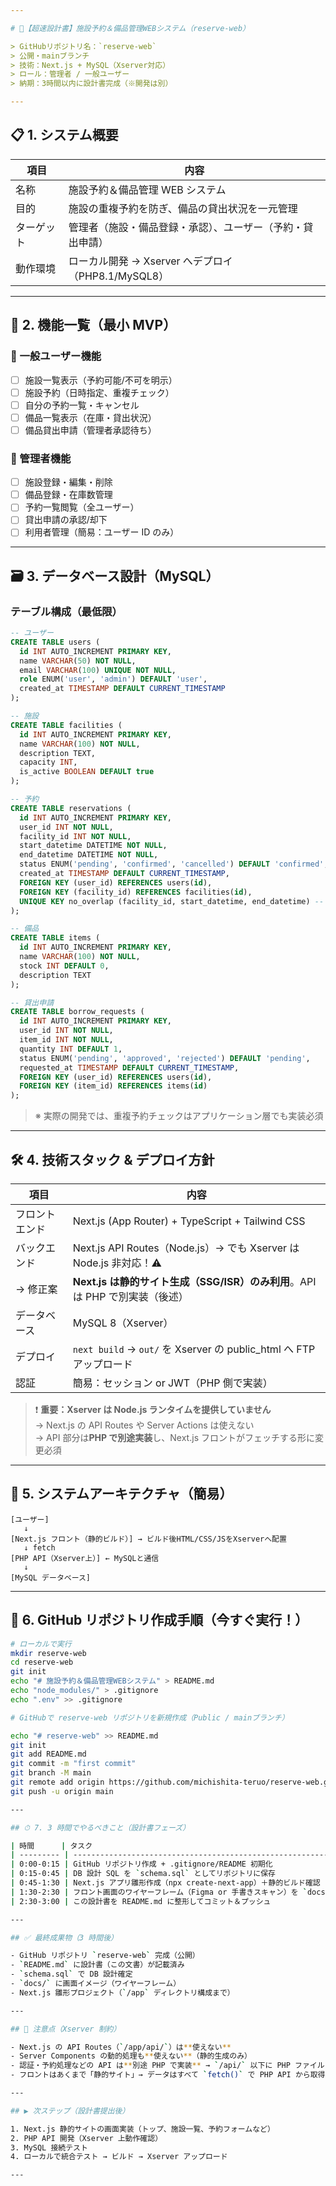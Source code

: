 ```yaml
---

# 🚀【超速設計書】施設予約＆備品管理WEBシステム（reserve-web）

> GitHubリポジトリ名：`reserve-web`  
> 公開・mainブランチ  
> 技術：Next.js + MySQL（Xserver対応）  
> ロール：管理者 / 一般ユーザー  
> 納期：3時間以内に設計書完成（※開発は別）

---
```


## 📋 1. システム概要

| 項目       | 内容                                                       |
| ---------- | ---------------------------------------------------------- |
| 名称       | 施設予約＆備品管理 WEB システム                            |
| 目的       | 施設の重複予約を防ぎ、備品の貸出状況を一元管理             |
| ターゲット | 管理者（施設・備品登録・承認）、ユーザー（予約・貸出申請） |
| 動作環境   | ローカル開発 → Xserver へデプロイ（PHP8.1/MySQL8）         |

---

## 🧩 2. 機能一覧（最小 MVP）

### 🔹 一般ユーザー機能

- [ ] 施設一覧表示（予約可能/不可を明示）
- [ ] 施設予約（日時指定、重複チェック）
- [ ] 自分の予約一覧・キャンセル
- [ ] 備品一覧表示（在庫・貸出状況）
- [ ] 備品貸出申請（管理者承認待ち）

### 🔹 管理者機能

- [ ] 施設登録・編集・削除
- [ ] 備品登録・在庫数管理
- [ ] 予約一覧閲覧（全ユーザー）
- [ ] 貸出申請の承認/却下
- [ ] 利用者管理（簡易：ユーザー ID のみ）

---

## 🗃 3. データベース設計（MySQL）

### テーブル構成（最低限）

```sql
-- ユーザー
CREATE TABLE users (
  id INT AUTO_INCREMENT PRIMARY KEY,
  name VARCHAR(50) NOT NULL,
  email VARCHAR(100) UNIQUE NOT NULL,
  role ENUM('user', 'admin') DEFAULT 'user',
  created_at TIMESTAMP DEFAULT CURRENT_TIMESTAMP
);

-- 施設
CREATE TABLE facilities (
  id INT AUTO_INCREMENT PRIMARY KEY,
  name VARCHAR(100) NOT NULL,
  description TEXT,
  capacity INT,
  is_active BOOLEAN DEFAULT true
);

-- 予約
CREATE TABLE reservations (
  id INT AUTO_INCREMENT PRIMARY KEY,
  user_id INT NOT NULL,
  facility_id INT NOT NULL,
  start_datetime DATETIME NOT NULL,
  end_datetime DATETIME NOT NULL,
  status ENUM('pending', 'confirmed', 'cancelled') DEFAULT 'confirmed',
  created_at TIMESTAMP DEFAULT CURRENT_TIMESTAMP,
  FOREIGN KEY (user_id) REFERENCES users(id),
  FOREIGN KEY (facility_id) REFERENCES facilities(id),
  UNIQUE KEY no_overlap (facility_id, start_datetime, end_datetime) -- 重複防止
);

-- 備品
CREATE TABLE items (
  id INT AUTO_INCREMENT PRIMARY KEY,
  name VARCHAR(100) NOT NULL,
  stock INT DEFAULT 0,
  description TEXT
);

-- 貸出申請
CREATE TABLE borrow_requests (
  id INT AUTO_INCREMENT PRIMARY KEY,
  user_id INT NOT NULL,
  item_id INT NOT NULL,
  quantity INT DEFAULT 1,
  status ENUM('pending', 'approved', 'rejected') DEFAULT 'pending',
  requested_at TIMESTAMP DEFAULT CURRENT_TIMESTAMP,
  FOREIGN KEY (user_id) REFERENCES users(id),
  FOREIGN KEY (item_id) REFERENCES items(id)
);
```

> ※ 実際の開発では、重複予約チェックはアプリケーション層でも実装必須

---

## 🛠 4. 技術スタック & デプロイ方針

| 項目           | 内容                                                                         |
| -------------- | ---------------------------------------------------------------------------- |
| フロントエンド | Next.js (App Router) + TypeScript + Tailwind CSS                             |
| バックエンド   | Next.js API Routes（Node.js）→ でも Xserver は Node.js 非対応！⚠️            |
| → 修正案       | **Next.js は静的サイト生成（SSG/ISR）のみ利用**。API は PHP で別実装（後述） |
| データベース   | MySQL 8（Xserver）                                                           |
| デプロイ       | `next build` → `out/` を Xserver の public_html へ FTP アップロード          |
| 認証           | 簡易：セッション or JWT（PHP 側で実装）                                      |

> ❗ **重要：Xserver は Node.js ランタイムを提供していません**  
> → Next.js の API Routes や Server Actions は使えない  
> → API 部分は**PHP で別途実装**し、Next.js フロントがフェッチする形に変更必須

---

## 🔄 5. システムアーキテクチャ（簡易）

```
[ユーザー]
   ↓
[Next.js フロント（静的ビルド）] → ビルド後HTML/CSS/JSをXserverへ配置
   ↓ fetch
[PHP API（Xserver上）] ← MySQLと通信
   ↓
[MySQL データベース]
```

---

## 📁 6. GitHub リポジトリ作成手順（今すぐ実行！）

```bash
# ローカルで実行
mkdir reserve-web
cd reserve-web
git init
echo "# 施設予約＆備品管理WEBシステム" > README.md
echo "node_modules/" > .gitignore
echo ".env" >> .gitignore

# GitHubで reserve-web リポジトリを新規作成（Public / mainブランチ）

echo "# reserve-web" >> README.md
git init
git add README.md
git commit -m "first commit"
git branch -M main
git remote add origin https://github.com/michishita-teruo/reserve-web.git
git push -u origin main

---

## ⏱ 7. 3 時間でやるべきこと（設計書フェーズ）

| 時間      | タスク                                                                     |
| --------- | -------------------------------------------------------------------------- |
| 0:00-0:15 | GitHub リポジトリ作成 + .gitignore/README 初期化                           |
| 0:15-0:45 | DB 設計 SQL を `schema.sql` としてリポジトリに保存                         |
| 0:45-1:30 | Next.js アプリ雛形作成（npx create-next-app）＋静的ビルド確認              |
| 1:30-2:30 | フロント画面のワイヤーフレーム（Figma or 手書きスキャン）を `docs/` へ保存 |
| 2:30-3:00 | この設計書を README.md に整形してコミット＆プッシュ                        |

---

## ✅ 最終成果物（3 時間後）

- GitHub リポジトリ `reserve-web` 完成（公開）
- `README.md` に設計書（この文書）が記載済み
- `schema.sql` で DB 設計確定
- `docs/` に画面イメージ（ワイヤーフレーム）
- Next.js 雛形プロジェクト（`/app` ディレクトリ構成まで）

---

## 🚨 注意点（Xserver 制約）

- Next.js の API Routes（`/app/api/`）は**使えない**
- Server Components の動的処理も**使えない**（静的生成のみ）
- 認証・予約処理などの API は**別途 PHP で実装** → `/api/` 以下に PHP ファイルを配置
- フロントはあくまで「静的サイト」→ データはすべて `fetch()` で PHP API から取得

---

## ▶️ 次ステップ（設計書提出後）

1. Next.js 静的サイトの画面実装（トップ、施設一覧、予約フォームなど）
2. PHP API 開発（Xserver 上動作確認）
3. MySQL 接続テスト
4. ローカルで統合テスト → ビルド → Xserver アップロード

---
```
